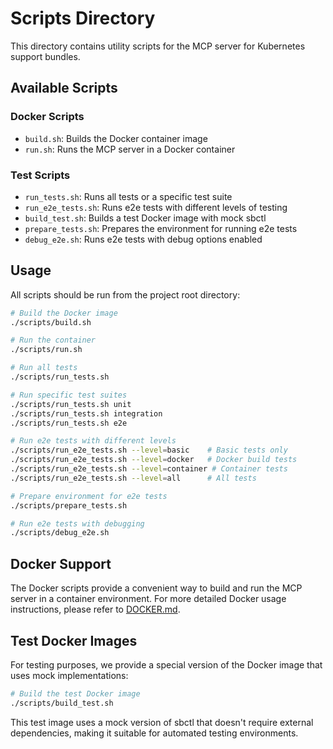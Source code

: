# Scripts Directory

This directory contains utility scripts for the MCP server for Kubernetes support bundles.

## Available Scripts

### Docker Scripts
- `build.sh`: Builds the Docker container image
- `run.sh`: Runs the MCP server in a Docker container

### Test Scripts
- `run_tests.sh`: Runs all tests or a specific test suite
- `run_e2e_tests.sh`: Runs e2e tests with different levels of testing
- `build_test.sh`: Builds a test Docker image with mock sbctl
- `prepare_tests.sh`: Prepares the environment for running e2e tests
- `debug_e2e.sh`: Runs e2e tests with debug options enabled

## Usage

All scripts should be run from the project root directory:

```bash
# Build the Docker image
./scripts/build.sh

# Run the container
./scripts/run.sh

# Run all tests
./scripts/run_tests.sh

# Run specific test suites
./scripts/run_tests.sh unit
./scripts/run_tests.sh integration
./scripts/run_tests.sh e2e

# Run e2e tests with different levels
./scripts/run_e2e_tests.sh --level=basic    # Basic tests only
./scripts/run_e2e_tests.sh --level=docker   # Docker build tests
./scripts/run_e2e_tests.sh --level=container # Container tests
./scripts/run_e2e_tests.sh --level=all      # All tests

# Prepare environment for e2e tests
./scripts/prepare_tests.sh

# Run e2e tests with debugging
./scripts/debug_e2e.sh
```

## Docker Support

The Docker scripts provide a convenient way to build and run the MCP server in a container environment.
For more detailed Docker usage instructions, please refer to [DOCKER.md](../DOCKER.md).

## Test Docker Images

For testing purposes, we provide a special version of the Docker image that uses mock implementations:

```bash
# Build the test Docker image
./scripts/build_test.sh
```

This test image uses a mock version of sbctl that doesn't require external dependencies, making it suitable for automated testing environments.